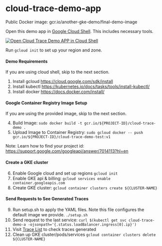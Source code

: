 # cloud-trace-demo-app

Public Docker image: gcr.io/another-gke-demo/final-demo-image

Open this demo app in [Google Cloud Shell](https://cloud.google.com/shell/docs/). This includes necessary tools.

[![Open Cloud Trace Demo APP in Cloud Shell](http://gstatic.com/cloudssh/images/open-btn.svg)](https://console.cloud.google.com/cloudshell/open?cloudshell_git_repo=https://github.com/GoogleCloudPlatform/python-docs-samples&page=editor&open_in_editor=trace/cloud-trace-demo-app/README.md&amp;cloudshell_tutorial=README.md)

Run `gcloud init` to set up your region and zone.

#### Demo Requirements
If you are using cloud shell, skip to the next section.

1. Install gcloud https://cloud.google.com/sdk/install
2. Install kubectl https://kubernetes.io/docs/tasks/tools/install-kubectl/
3. Install docker https://docs.docker.com/install/

#### Google Container Registry Image Setup
If you are using the provided image, skip to the next section.

4. Build Image:
    `sudo docker build -t gcr.io/${PROJECT-ID}/cloud-trace-demo .`
5. Upload Image to Container Registry:
    `sudo gcloud docker -- push gcr.io/${PROJECT-ID}/cloud-trace-demo-test:v1`

Note: Learn how to find your project id: https://support.google.com/googleapi/answer/7014113?hl=en

#### Create a GKE cluster
6. Enable Google cloud and set up regions
    `gcloud init`
7. Enable GKE api & billing:
    `gcloud services enable container.googleapis.com`
8. Create GKE cluster:
    `gcloud container clusters create ${CLUSTER-NAME}`

#### Send Requests to See Generated Traces

9. Run setup.sh to apply the YAML files. Note this file configures the default image we provide.
    `./setup.sh`
10. Send request to the last service:
    `curl $(kubectl get svc cloud-trace-demo-a -ojsonpath='{.status.loadBalancer.ingress[0].ip}')`
11. Visit [Trace List](https://pantheon.corp.google.com/traces/list) to check traces generated
12. Clean up GKE cluster/pods/services
    `gcloud container clusters delete ${CLUSTER-NAME}`
